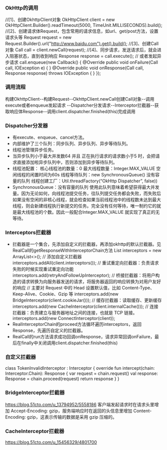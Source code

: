 ### OkHttp的调用
//[1]、创建OkhttpClient对象
OkHttpClient client = new OkHttpClient.Builder().readTimeout(5000, TimeUnit.MILLISECONDS).build();
//[2]、创建请求体Request，包含常用的请求信息，如url、get/post方法，设置请求头等
Request request = new Request.Builder().url("http://www.baidu.com").get().build();
//[3]、创建Call对象
Call call = client.newCall(request);
//[4]、同步请求，发送请求后，就会进入阻塞状态，直到收到响应
Response response = call.execute();
// 或者发起异步请求
call.enqueue(new Callback() {
    @Override
    public void onFailure(Call call, IOException e) {
    }
    @Override
    public void onResponse(Call call, Response response) throws IOException {
    }
}); 

### 调用流程
构建OkhttpClient--构建Request--OkhttpClient.newCall创建Call对象--调用execute或者enqueue发起请求
--Dispatcher分发请求--Interceptor拦截器--获取响应体Response--调用client.dispatcher.finished(this)完成调用

### Dispatcher分发器
* 有execute、enqueue、cancel方法。
* 内部维护了三个队列：同步队列、异步队列、异步等待队列。
* 线程池管理异步任务。
* 当异步队列小于最大并发数64 并且 正在执行请求的请求数小于5 时，会把请求直接添加啦异步队列中，否则添加到异步等待队列。
* 线程池配置：
核心线程池的数量：0
最大线程数量：Integer.MAX_VALUE
空闲线程的闲置时间为60s
线程等待队列：new SynchronousQueue() 没有容量的队列
线程创建工厂：Util.threadFactory(“OkHttp Dispatcher”, false))
* SynchronousQueue：没有容量的队列
使用此队列意味着希望获得最大并发量。因为无论如何，向线程池提交任务，往队列提交任务都会失败，而失败后如果没有空闲的非核心线程，就会检查如果当前线程池中的线程数未达到最大线程，则会新建线程执行新提交的任务。完全没有任何等待，唯一制约它的就是最大线程池的个数。因此一般配合Integer.MAX_VALUE 就实现了真正的无等待。

### Interceptors拦截器
* 拦截器是一个集合，先添加自定义的拦截器，再添加okhttp的默认拦截器。见RealCall的getResponseWithInterceptorChain方法
List<Interceptor> interceptors = new ArrayList<>();
// 添加自定义拦截器
interceptors.addAll(client.interceptors());
// 重试重定向拦截器：负责请求失败的时候实现重试重定向功能
interceptors.add(retryAndFollowUpInterceptor);
// 桥接拦截器：将用户构造的请求转换为向服务器发送的请求，将服务器返回的响应转换为对用户友好的响应
// 主要对 Request 中的 Head 设置默认值，比如 Content-Type、Keep-Alive、Cookie、Gzip 等
interceptors.add(new BridgeInterceptor(client.cookieJar()));
// 缓存拦截器：读取缓存、更新缓存
interceptors.add(new CacheInterceptor(client.internalCache()));
// 连接拦截器：负责建立与服务器地址之间的连接，也就是 TCP 链接。
interceptors.add(new ConnectInterceptor(client));
* RealInterceptorChain的proceed方法循环遍历interceptors，返回Response，先遍历自定义的拦截器。
* RealCall的run方法请求成功回调onResponse，请求异常回调onFailure，最后在finally中关闭调用client.dispatcher.finished(this)

### 自定义拦截器
class TokenInvalidInterceptor : Interceptor {
    override fun intercept(chain: Interceptor.Chain): Response {
        var request = chain.request()
        val response: Response = chain.proceed(request)
        return response
    }
}

### BridgeInterceptor拦截器
https://blog.51cto.com/u_13794952/5558186
客户端发起请求时在请求头里增加 Accept-Encoding: gzip，服务端响应时在返回的头信息里增加 Content-Encoding: gzip，这表示传输的数据是采用 gzip 压缩的。

### CacheInterceptor拦截器
https://blog.51cto.com/u_15456329/4801700












